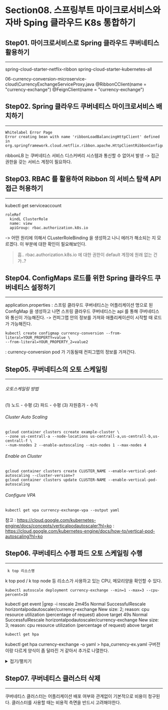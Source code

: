 # Section08. 스프링부트 마이크로서비스와 자바 Sping 클라우드 K8s 통합하기

## Step01. 마이크로서비스로 Spring 클라우드 쿠버네티스 활용하기 
---

spring-cloud-starter-netflix-ribbon
spring-cloud-starter-kubernetes-all

06-currency-conversion-microservice-cloud\CurrencyExchangeServiceProxy.java
@RibbonCClient(name = "currency-exchange")
@FeignClient(name = "currency-exchange")

## Step02. Spring 클라우드 쿠버네티스 마이크로서비스 배치하기
---

```
Whitelabel Error Page
Error creating bean with name 'ribbonLoadBalancingHttpClient' defined in org.springframework.cloud.netflix.ribbon.apache.HttpClientRibbonConfiguartion
```

ribbonLB 는 쿠버네티스 서비스 디스커버리 시스템과 통신할 수 없어서 발생
-> 접근 권한을 갖는 서비스 계정이 필요하다.

## Step03. RBAC 를 활용하여 Ribbon 의 서비스 탐색 API 접근 허용하기
---

kubectl get serviceaccount
```
roleRef
  kindL ClusterRole
  name: view
  apiGroup: rbac.authorization.k8s.io
```

-> 어떤 원리에 의해서 CLusterRoleBinding 을 생성하고 나니 에러가 해소되는 지 모르겠다. 
이 부분에 대한 확인이 필요해보인다.
> 흠.. rbac.authorization.k8s.io 에 대한 권한이 default 계정에 원래 없는 건가..?


## Step04. ConfigMaps 로드를 위한 Spring 클라우드 쿠버네티스 설정하기
---

application.properties
: 스프링 클라우드 쿠버네티스는 어플리케이션 명으로 된 ConfigMap 을 생성하고 나면 스프링 클라우드 쿠버네티스는 api 를 통해 쿠버네티스와 통신이 가능해진다.
-> 컨피그맵 안의 정보를 가져와 애플리케이션이 시작할 때 로드가 가능해진다.

```
kubectl create configmap currency-conversion --from-literal=YOUR_PROPERTY=value \
--from-literal=YOUR_PROPERTY_2=value2
```
: currency-conversion pod 가 기동될때 컨피그맵의 정보를 가져간다.


## Step05. 쿠버네티스의 오토 스케일링
---

###### 오토스케일링 방법
(1) 노드 - 수평
(2) 파드 - 수평
(3) 자원증가 - 수직

###### Cluster Auto Scaling
```
gcloud container clusters ccreate example-cluster \
--zone us-centrall-a --node-locations us-centrall-a,us-centrall-b,us-centrall-f \
--num-nnodes 2 --enable-autoscaling --min-nodes 1 --max-nodes 4
```

###### Enable on Cluster
```
gcloud container clusters create CLUSTER_NAME --enable-vertical-pod-autoscaling --cluster-version=?
gcloud container clusters update CLUSTER-NAME --enable-vertical-pod-autoscaling
```
###### Configure VPA
```
kubectl get vpa currency-exchange-vpa --output yaml
```
참고 
: https://cloud.google.com/kubernetes-engine/docs/concepts/verticalpodautoscaler?hl=ko
: https://cloud.google.com/kubernetes-engine/docs/how-to/vertical-pod-autoscaling?hl=ko

## Step06. 쿠버네티스 수평 파드 오토 스케일링 수행
---

```
 k top 리소스명
```
k top pod / k top node 등 리소스가 사용하고 있는 CPU, 메모리양을 확인할 수 있다.

```
kubectl autoscale deployment currency-exchange --min=1 --max=3 --cpu-percent=10
```

kubectl get event |grep -i rescale
2m45s       Normal    SuccessfulRescale         horizontalpodautoscaler/currency-exchange                 New size: 2; reason: cpu resource utilization (percentage of request) above target
49s         Normal    SuccessfulRescale         horizontalpodautoscaler/currency-exchange                 New size: 3; reason: cpu resource utilization (percentage of request) above target

```
kubectl get hpa
```

kubectl get hpa currency-exchange -o yaml > hpa_currency-ex.yaml
구버전이랑 다르게 양식이 좀 달라진 거 같아서 추가로 나열한다.
<details>
<summary>접기/펼치기</summary>
  
apiVersion: autoscaling/v2   
kind: HorizontalPodAutoscaler   
metadata:   
  name: currency-exchange   
  namespace: default   
spec:   
  maxReplicas: 3   
  metrics:   
  - resource:   
      name: cpu   
      target:   
        averageUtilization: 10   
        type: Utilization   
    type: Resource   
  minReplicas: 1   
  scaleTargetRef:   
    apiVersion: apps/v1   
    kind: Deployment   
    name: currency-exchange   
</details>

## Step07. 쿠버네티스 클러스터 삭제
---
쿠버네티스 클러스터는 어플리케이션 배포 여부와 관계없이 기본적으로 비용이 청구된다.
클러스터를 사용할 때는 비용적 측면을 반드시 고려해야한다.
